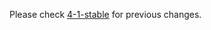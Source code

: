Please check [4-1-stable](https://github.com/rails/rails/blob/4-1-stable/guides/CHANGELOG.md) for previous changes.
